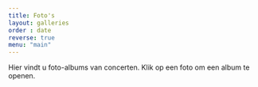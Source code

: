 ```yaml
---
title: Foto's
layout: galleries
order : date
reverse: true
menu: "main"
---
```


Hier vindt u foto-albums van concerten. Klik op een foto om een album te openen.